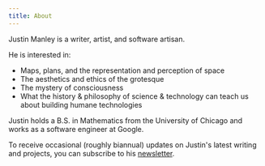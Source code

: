 ```yaml
---
title: About
---
```


Justin Manley is a writer, artist, and software artisan.

He is interested in:

<div class="content-block">

  - Maps, plans, and the representation and perception of space
  - The aesthetics and ethics of the grotesque
  - The mystery of consciousness
  - What the history & philosophy of science & technology can teach us about building humane technologies

</div>

Justin holds a B.S. in Mathematics from the University of Chicago and works as a software engineer at Google.

To receive occasional (roughly biannual) updates on Justin's latest writing and projects, you can subscribe
to his [newsletter][].

[newsletter]: https://tinyletter.com/justinmanley
